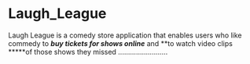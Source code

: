 # Laugh_League
Laugh League is a comedy store application that enables users who like commedy to *****buy tickets for shows online***** and **to watch video clips *****of those shows  they missed .........................
